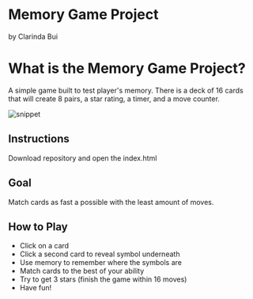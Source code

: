 # Memory Game Project
by Clarinda Bui 

# What is the Memory Game Project?
A simple game built to test player's memory. There is a deck of 16 cards that will create 8 pairs,
a star rating, a timer, and a move counter.

![snippet](https://image.ibb.co/dodGky/matching_game.png)

## Instructions
Download repository and open the index.html

## Goal
Match cards as fast a possible with the least amount of moves.

## How to Play
* Click on a card
* Click a second card to reveal symbol underneath
* Use memory to remember where the symbols are
* Match cards to the best of your ability
* Try to get 3 stars (finish the game within 16 moves)
* Have fun!
